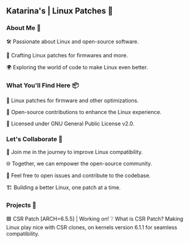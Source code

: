 ## Katarina's | Linux Patches 🐧

### About Me 🚀

🛠️ Passionate about Linux and open-source software.

🧩 Crafting Linux patches for firmwares and more.

🌍 Exploring the world of code to make Linux even better.

### What You'll Find Here 📦

🔧 Linux patches for firmware and other optimizations.

🌟 Open-source contributions to enhance the Linux experience.

📜 Licensed under GNU General Public License v2.0.

### Let's Collaborate 🤝

🚀 Join me in the journey to improve Linux compatibility.

🌐 Together, we can empower the open-source community.

💬 Feel free to open issues and contribute to the codebase.

🏗️ Building a better Linux, one patch at a time.

### Projects 👾

🟦 CSR Patch [ARCH=6.5.5] | Working on!
❔ What is CSR Patch?
Making Linux play nice with CSR clones, on kernels version 6.1.1 for seamless compatibility.
